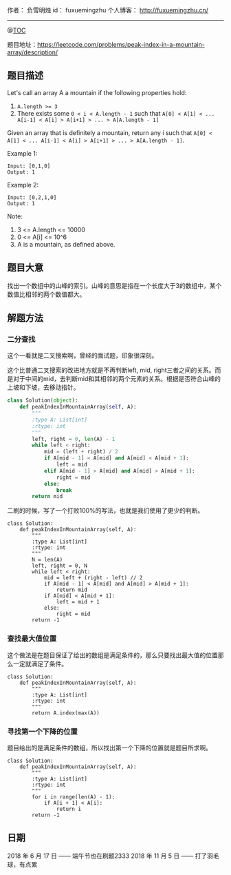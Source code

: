 作者： 负雪明烛
id：	fuxuemingzhu
个人博客：	http://fuxuemingzhu.cn/

---
@[TOC](目录)

题目地址：https://leetcode.com/problems/peak-index-in-a-mountain-array/description/

## 题目描述

Let's call an array A a mountain if the following properties hold:

1. ``A.length >= 3``
1. There exists some ``0 < i < A.length - 1`` such that ``A[0] < A[1] < ... A[i-1] < A[i] > A[i+1] > ... > A[A.length - 1]``

Given an array that is definitely a mountain, return any i such that ``A[0] < A[1] < ... A[i-1] < A[i] > A[i+1] > ... > A[A.length - 1]``.

Example 1:

    Input: [0,1,0]
    Output: 1

Example 2:

    Input: [0,2,1,0]
    Output: 1

Note:

1. 3 <= A.length <= 10000
1. 0 <= A[i] <= 10^6
1. A is a mountain, as defined above.

## 题目大意

找出一个数组中的山峰的索引。山峰的意思是指在一个长度大于3的数组中，某个数值比相邻的两个数值都大。

## 解题方法

### 二分查找

这个一看就是二叉搜索啊，曾经的面试题，印象很深刻。

这个比普通二叉搜索的改进地方就是不再判断left, mid, right三者之间的关系。而是对于中间的mid，去判断mid和其相邻的两个元素的关系。根据是否符合山峰的上坡和下坡，去移动指针。

```python
class Solution(object):
    def peakIndexInMountainArray(self, A):
        """
        :type A: List[int]
        :rtype: int
        """
        left, right = 0, len(A) - 1
        while left < right:
            mid = (left + right) / 2
            if A[mid - 1] < A[mid] and A[mid] < A[mid + 1]:
                left = mid
            elif A[mid - 1] > A[mid] and A[mid] > A[mid + 1]:
                right = mid
            else:
                break
        return mid
```

二刷的时候，写了一个打败100%的写法，也就是我们使用了更少的判断。

```python3
class Solution:
    def peakIndexInMountainArray(self, A):
        """
        :type A: List[int]
        :rtype: int
        """
        N = len(A)
        left, right = 0, N
        while left < right:
            mid = left + (right - left) // 2
            if A[mid - 1] < A[mid] and A[mid] > A[mid + 1]:
                return mid
            if A[mid] < A[mid + 1]:
                left = mid + 1
            else:
                right = mid
        return -1
```

### 查找最大值位置

这个做法是在题目保证了给出的数组是满足条件的，那么只要找出最大值的位置那么一定就满足了条件。

```python3
class Solution:
    def peakIndexInMountainArray(self, A):
        """
        :type A: List[int]
        :rtype: int
        """
        return A.index(max(A))
```

### 寻找第一个下降的位置

题目给出的是满足条件的数组，所以找出第一个下降的位置就是题目所求啊。

```python3
class Solution:
    def peakIndexInMountainArray(self, A):
        """
        :type A: List[int]
        :rtype: int
        """
        for i in range(len(A) - 1):
            if A[i + 1] < A[i]:
                return i
        return -1
```


## 日期

2018 年 6 月 17 日 —— 端午节也在刷题2333
2018 年 11 月 5 日 —— 打了羽毛球，有点累
